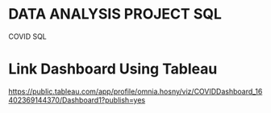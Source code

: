 # DATA ANALYSIS PROJECT SQL
 COVID SQL
 
 
# Link Dashboard Using Tableau
 
 https://public.tableau.com/app/profile/omnia.hosny/viz/COVIDDashboard_16402369144370/Dashboard1?publish=yes
